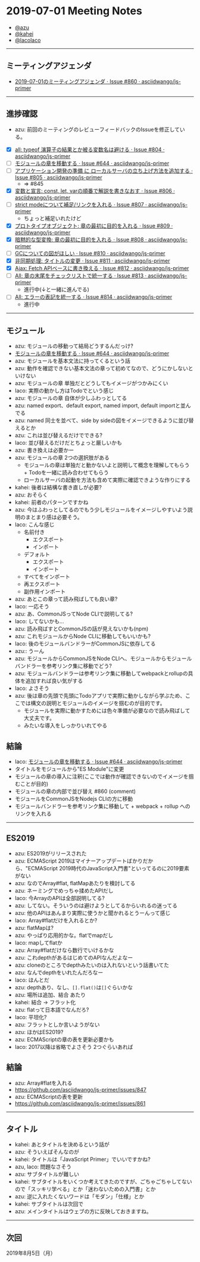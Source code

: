 # 2019-07-01 Meeting Notes

- [@azu](https://github.com/azu)
- [@kahei](https://github.com/kahei)
- [@lacolaco](https://github.com/lacolaco)

----

## ミーティングアジェンダ

- [2019-07-01のミーティングアジェンダ · Issue #860 · asciidwango/js-primer](https://github.com/asciidwango/js-primer/issues/860)

---

## 進捗確認

- azu: 前回のミーティングのレビューフィードバックのIssueを修正している。
- [x] [all: typeof 演算子の結果とか被る変数名は避ける · Issue #804 · asciidwango/js-primer](https://github.com/asciidwango/js-primer/issues/804)
- [ ] [モジュールの章を移動する · Issue #644 · asciidwango/js-primer](https://github.com/asciidwango/js-primer/issues/644)
- [ ] [アプリケーション開発の準備 に ローカルサーバの立ち上げ方法を追加する · Issue #805 · asciidwango/js-primer](https://github.com/asciidwango/js-primer/issues/805) 
  - => #845 
- [x] [変数と宣言: const, let, varの順番で解説を書きなおす · Issue #806 · asciidwango/js-primer](https://github.com/asciidwango/js-primer/issues/806)
- [ ] [strict modeについて補足/リンクを入れる · Issue #807 · asciidwango/js-primer](https://github.com/asciidwango/js-primer/issues/807)
  - ちょっと補足いれたけど
- [x] [プロトタイプオブジェクト: 章の最初に目的を入れる · Issue #809 · asciidwango/js-primer](https://github.com/asciidwango/js-primer/issues/809)
- [x] [暗黙的な型変換: 章の最初に目的を入れる · Issue #808 · asciidwango/js-primer](https://github.com/asciidwango/js-primer/issues/808)
- [ ] [GCについての図がほしい · Issue #810 · asciidwango/js-primer](https://github.com/asciidwango/js-primer/issues/810)
- [x] [非同期処理: タイトルの変更 · Issue #811 · asciidwango/js-primer](https://github.com/asciidwango/js-primer/issues/811)
- [x] [Ajax: Fetch APIベースに書き換える · Issue #812 · asciidwango/js-primer](https://github.com/asciidwango/js-primer/issues/812)
- [ ] [All: 章の末尾をチェックリストで統一する · Issue #813 · asciidwango/js-primer](https://github.com/asciidwango/js-primer/issues/813)
  - 進行中(↓と一緒に進んでる)
- [ ] [All: エラーの表記を統一する · Issue #814 · asciidwango/js-primer](https://github.com/asciidwango/js-primer/issues/814)
  - 進行中

---

## モジュール

- azu: モジュールの移動って結局どうするんだっけ?
- [モジュールの章を移動する · Issue #644 · asciidwango/js-primer](https://github.com/asciidwango/js-primer/issues/644)
- azu: モジュールを基本文法に持ってくるという話
- azu: 動作を確認できない基本文法の章って初めてなので、どうにかしないといけない
- azu: モジュールの章 単独だとどうしてもイメージがつかみにくい
- laco: 実際の動かし方はTodoでという感じ
- azu: モジュールの章 自体が少しふわっとしてる
- azu: named export、default export, named import, default importと並んでる
- azu: named 同士を並べて、side by sideの図をイメージできるように並び替えるとか
- azu: これは並び替えるだけでできる?
- laco: 並び替えるだけだとちょっと厳しいかも
- azu: 書き換えは必要かー
- azu: モジュールの章 2つの選択肢がある
    - モジュールの章は単独だと動かないよと説明して概念を理解してもらう + Todoを一緒に読み合わせてもらう
    - ローカルサーバの起動を方法も含めて実際に確認できような作りにする
- kahei: 後者は結構な書き直しが必要?
- azu: おそらく
- kahei: 前者のパターンですかね
- azu: 今はふわっとしてるのでもう少しモジュールをイメージしやすいよう説明のまとまり感は必要そう。
- laco: こんな感じ
    - 名前付き
      - エクスポート
      - インポート
    - デフォルト
      - エクスポート
      - インポート
    - すべてをインポート
    - 再エクスポート
    - 副作用インポート
- azu: あとこの章って読み飛ばしても良い章?
- laco: 一応そう
- azu: あ、CommonJSってNode CLIで説明してる?
- laco: してないかも…
- azu: 読み飛ばすとCommonJSの話が見えないかも(npm)
- azu: これモジュールからNode CLIに移動してもいいかも?
- laco: 後のモジュールバンドラーがCommonJSに依存してる
- azu:: うーん
- azu: モジュールからCommonJSをNode CLIへ、モジュールからモジュールバンドラーを参考リンク集に移動でどう?
- azu: モジュールバンドラーは参考リンク集に移動してwebpackとrollupの具体を追加すれば良い気がする
- laco: よさそう
- azu: 後は章の先頭で先頭にTodoアプリで実際に動かしながら学ぶため、ここでは構文の説明とモジュールのイメージを掴むのが目的です。
    - モジュールを実際に動かすためには色々準備が必要なので読み飛ばして大丈夫です。
    - みたいな導入をしっかりいれてやる
    
## 結論

- laco: [モジュールの章を移動する · Issue #644 · asciidwango/js-primer](https://github.com/asciidwango/js-primer/issues/644)
- タイトルをモジュールから"ES Module"に変更
- モジュールの章の導入に注釈(ここでは動作が確認できないのでイメージを掴むことが目的)
- モジュールの章の内部で並び替え #860 (comment)
- モジュールをCommonJSをNodejs CLIの方に移動
- モジュールバンドラーを参考リンク集に移動して + webpack + rollup へのリンクを入れる

----

## ES2019

- azu: ES2019がリリースされた
- azu: ECMAScript 2019はマイナーアップデートばかりだから、"ECMAScript 2019時代のJavaScript入門書"といってるのに2019要素がない
- azu: なのでArray#flat, flatMapあたりを検討してる
- azu: ネーミングでめっちゃ揉めたAPIだし
- laco: 今ArrayのAPIは全部説明してる?
- azu: してない。そういうのは避けようとしてるからいれるの迷ってる
- azu: 他のAPIはあんまり実際に使うかと聞かれるとうーんって感じ
- laco: Array#flatだけを入れるとか?
- azu: flatMapは?
- azu: やっぱり応用的かな。flatでmapだし
- laco: mapしてflatか
- azu: Array#flatだけなら数行でいけるかな
- azu: これdepthがあるはじめてのAPIなんだよなー
- azu: cloneのところでdepthみたいのは入れないという話書いてた
- azu: なんでdepthをいれたんだろなー
- laco: ほんとだ
- azu: depthあり、なし、`[].flat()`は`[]`ぐらいかな
- azu: 場所は追加、結合 あたり
- kahei: 結合 -> フラット化
- azu: flatって日本語でなんだろ?
- laco: 平坦化?
- azu: フラットとしか言いようがない
- azu: ほかはES2019?
- azu: ECMAScriptの章の表を更新必要かも
- laco: 2017以降は省略でよさそう 2つぐらいあれば

## 結論

- azu: Array#flatを入れる
- https://github.com/asciidwango/js-primer/issues/847
- azu: ECMAScriptの表を更新 
- https://github.com/asciidwango/js-primer/issues/861

----

## タイトル

- kahei: あとタイトルを決めるという話が
- azu: そういえばそんなのが
- kahei: タイトルは「JavaScript Primer」でいいですかね?
- azu, laco: 問題なさそう
- azu: サブタイトルが難しい
- kahei: サブタイトルをいくつか考えてきたのですが、ごちゃごちゃしてないので「スッキリ学べる」とか「迷わないための入門書」とか
- azu: 逆に入れたくないワードは「モダン」「仕様」とか
- kahei: サブタイトルは次回で
- azu: メインタイトルはウェブの方に反映しておきますね。

----

## 次回

2019年8月5日（月）

